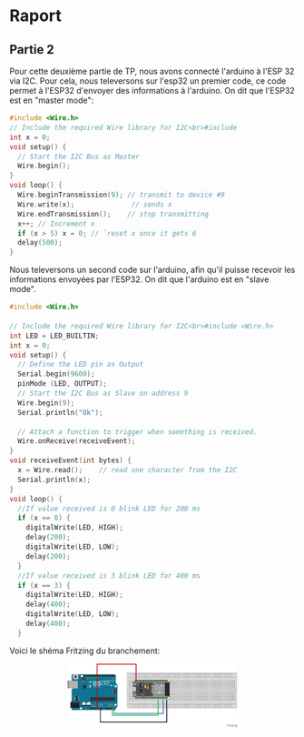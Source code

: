 # Raport

## Partie 2

Pour cette deuxième partie de TP, nous avons connecté l'arduino à l'ESP 32 via I2C. Pour cela, nous televersons sur l'esp32 un premier code, ce code permet à l'ESP32 d'envoyer des informations à l'arduino. On dit que l'ESP32 est en "master mode":
```C
#include <Wire.h>
// Include the required Wire library for I2C<br>#include 
int x = 0;
void setup() {
  // Start the I2C Bus as Master
  Wire.begin(); 
}
void loop() {
  Wire.beginTransmission(9); // transmit to device #9
  Wire.write(x);              // sends x 
  Wire.endTransmission();    // stop transmitting
  x++; // Increment x
  if (x > 5) x = 0; // `reset x once it gets 6
  delay(500);
}
```

Nous televersons un second code sur l'arduino, afin qu'il puisse recevoir les informations envoyées par l'ESP32. On dit que l'arduino est en "slave mode".

```C
#include <Wire.h>

// Include the required Wire library for I2C<br>#include <Wire.h>
int LED = LED_BUILTIN;
int x = 0;
void setup() {
  // Define the LED pin as Output
  Serial.begin(9600);
  pinMode (LED, OUTPUT);
  // Start the I2C Bus as Slave on address 9
  Wire.begin(9);
  Serial.println("Ok"); 
  
  // Attach a function to trigger when something is received.
  Wire.onReceive(receiveEvent);
}
void receiveEvent(int bytes) {
  x = Wire.read();    // read one character from the I2C
  Serial.println(x); 
}
void loop() {
  //If value received is 0 blink LED for 200 ms
  if (x == 0) {
    digitalWrite(LED, HIGH);
    delay(200);
    digitalWrite(LED, LOW);
    delay(200);
  }
  //If value received is 3 blink LED for 400 ms
  if (x == 3) {
    digitalWrite(LED, HIGH);
    delay(400);
    digitalWrite(LED, LOW);
    delay(400);
  }
```

Voici le shéma Fritzing du branchement:

<p align="center">
  <img src="sketch2.png" width=300px alt="sketch Fritzing"/>
  </p>
